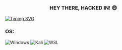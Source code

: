 <h3 align="center">HEY THERE, HACKED IN! 😎</h3>

[![Typing SVG](https://readme-typing-svg.demolab.com?font=Fira+Code&duration=3000&pause=300&color=00F733&center=true&vCenter=true&random=false&width=1000&lines=Hacked+by+h4x0rl33tx)](https://git.io/typing-svg)

<h3 align="left">OS:</h3>

![Windows](https://img.shields.io/badge/Windows-0078D6?style=for-the-badge&logo=windows&logoColor=black) ![Kali](https://img.shields.io/badge/Kali-268BEE?style=for-the-badge&logo=kalilinux&logoColor=black) ![WSL](https://img.shields.io/badge/WSL-0a97f5?style=for-the-badge&logo=linux&logoColor=black)
